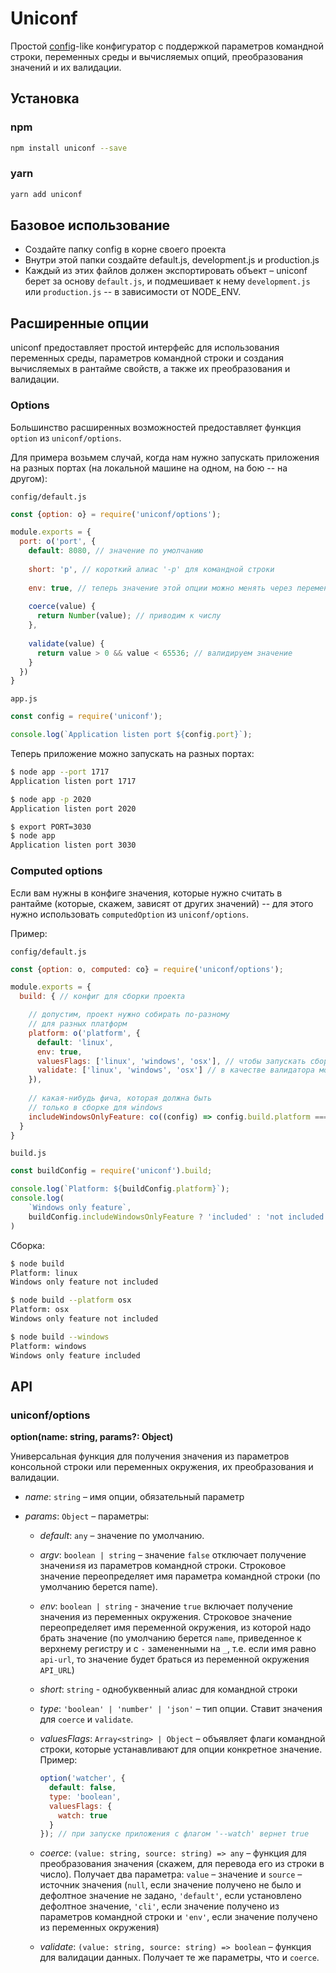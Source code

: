 # Uniconf

Простой [config](https://www.npmjs.com/package/config)-like конфигуратор с поддержкой параметров командной строки, переменных среды и вычисляемых опций, преобразования значений и их валидации.

## Установка

### npm

```bash
npm install uniconf --save
```

### yarn

```bash
yarn add uniconf
```

## Базовое использование

- Создайте папку config в корне своего проекта
- Внутри этой папки создайте default.js, development.js и production.js
- Каждый из этих файлов должен экспортировать объект – uniconf берет за основу `default.js`, и подмешивает к нему `development.js` или `production.js` -- в зависимости от NODE_ENV.
 
## Расширенные опции

uniconf предоставляет простой интерфейс для использования переменных среды, параметров командной строки и создания вычисляемых в рантайме свойств, а также их преобразования и валидации.

### Options

Большинство расширенных возможностей предоставляет функция `option` из `uniconf/options`.

Для примера возьмем случай, когда нам нужно запускать приложения на разных портах (на локальной машине на одном, на бою -- на другом):

`config/default.js`
```js
const {option: o} = require('uniconf/options');

module.exports = {
  port: o('port', {
    default: 8080, // значение по умолчанию
    
    short: 'p', // короткий алиас '-p' для командной строки
    
    env: true, // теперь значение этой опции можно менять через переменную среды PORT
    
    coerce(value) {
      return Number(value); // приводим к числу
    },
    
    validate(value) {
      return value > 0 && value < 65536; // валидируем значение
    }
  })
}
```

`app.js`
```js
const config = require('uniconf');

console.log(`Application listen port ${config.port}`);
```

Теперь приложение можно запускать на разных портах:

```bash
$ node app --port 1717
Application listen port 1717

$ node app -p 2020
Application listen port 2020

$ export PORT=3030
$ node app
Application listen port 3030
```

### Сomputed options

Если вам нужны в конфиге значения, которые нужно считать в рантайме (которые, скажем, зависят от других значений) -- для этого нужно использовать `computedOption` из `uniconf/options`.

Пример:

`config/default.js`

```js
const {option: o, computed: co} = require('uniconf/options');

module.exports = {
  build: { // конфиг для сборки проекта

    // допустим, проект нужно собирать по-разному
    // для разных платформ
    platform: o('platform', {
      default: 'linux',
      env: true,
      valuesFlags: ['linux', 'windows', 'osx'], // чтобы запускать сборку сразу с флагом --windows, например
      validate: ['linux', 'windows', 'osx'] // в качестве валидатора можно передать список возможных значений
    }),
    
    // какая-нибудь фича, которая должна быть 
    // только в сборке для windows
    includeWindowsOnlyFeature: co((config) => config.build.platform === 'windows')
  }
}
```

`build.js`

```js
const buildConfig = require('uniconf').build;

console.log(`Platform: ${buildConfig.platform}`);
console.log(
	`Windows only feature`,
	buildConfig.includeWindowsOnlyFeature ? 'included' : 'not included'
)
```

Сборка:

```bash
$ node build
Platform: linux
Windows only feature not included

$ node build --platform osx
Platform: osx
Windows only feature not included

$ node build --windows
Platform: windows
Windows only feature included
```

## API

### uniconf/options

**option(name: string, params?: Object)**

Универсальная функция для получения значения из параметров консольной строки или переменных окружения, их преобразования и валидации.

- _name_: `string` – имя опции, обязательный параметр

- _params_: `Object` – параметры:

  - _default_: `any` – значение по умолчанию.

  - _argv_: `boolean | string` – значение `false` отключает получение значени≤я из параметров командной строки. Строковое значение переопределяет имя параметра командной строки (по умолчанию берется name).
  
  - _env_: `boolean | string` - значение `true` включает получение значения из переменных окружения. Строковое значение переопределяет имя переменной окружения, из которой надо брать значение (по умолчанию берется `name`, приведенное к верхнему регистру и с `-` замененными на `_`, т.е. если имя равно `api-url`, то значение будет браться из переменной окружения `API_URL`)

  - _short_: `string` - однобуквенный алиас для командной строки

  - _type_: `'boolean' | 'number' | 'json'` – тип опции. Ставит значения для `coerce` и `validate`.

  - _valuesFlags_: `Array<string> | Object` – объявляет флаги командной строки, которые устанавливают для опции конкретное значение. Пример:
   
    ```js
    option('watcher', {
      default: false,
      type: 'boolean',
      valuesFlags: {
        watch: true
      }
    }); // при запуске приложения с флагом '--watch' вернет true
    ```

  - _coerce_: `(value: string, source: string) => any` – функция для преобразования значения (скажем, для перевода его из строки в число). Получает два параметра: `value` – значение и `source` – источник значения (`null`, если значение получено не было и дефолтное значение не задано, `'default'`, если установлено дефолтное значение, `'cli'`, если значение получено из параметров командной строки и `'env'`, если значение получено из переменных окружения)
  
  - _validate_: `(value: string, source: string) => boolean` – функция для валидации данных. Получает те же параметры, что и `coerce`.
